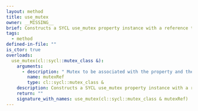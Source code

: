 ```yaml
---
layout: method
title: use_mutex
owner: __MISSING__
brief: Constructs a SYCL use_mutex property instance with a reference to mutexRef parameter provided.
tags:
  - method
defined-in-file: ""
is_ctor: true
overloads:
  use_mutex(cl::sycl::mutex_class &):
    arguments:
      - description: " Mutex to be associated with the property and the buffer."
        name: mutexRef
        type: cl::sycl::mutex_class &
    description: Constructs a SYCL use_mutex property instance with a reference to mutexRef parameter provided.
    return: ""
    signature_with_names: use_mutex(cl::sycl::mutex_class & mutexRef)
---
```

